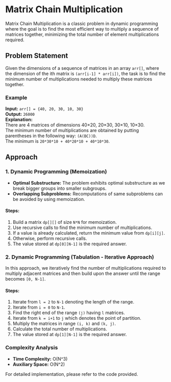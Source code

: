 # Matrix Chain Multiplication

Matrix Chain Multiplication is a classic problem in dynamic programming where the goal is to find the most efficient way to multiply a sequence of matrices together, minimizing the total number of element multiplications required.

## Problem Statement

Given the dimensions of a sequence of matrices in an array `arr[]`, where the dimension of the ith matrix is `(arr[i-1] * arr[i])`, the task is to find the minimum number of multiplications needed to multiply these matrices together.

### Example

**Input:** `arr[] = {40, 20, 30, 10, 30}`  
**Output:** `26000`  
**Explanation:**  
There are 4 matrices of dimensions 40×20, 20×30, 30×10, 10×30.  
The minimum number of multiplications are obtained by putting parentheses in the following way: `(A(BC))D`.  
The minimum is `20*30*10 + 40*20*10 + 40*10*30`.

## Approach

### 1. Dynamic Programming (Memoization)

- **Optimal Substructure:** The problem exhibits optimal substructure as we break bigger groups into smaller subgroups.
- **Overlapping Subproblems:** Recomputations of same subproblems can be avoided by using memoization.

#### Steps:

1. Build a matrix `dp[][]` of size `N*N` for memoization.
2. Use recursive calls to find the minimum number of multiplications.
3. If a value is already calculated, return the minimum value from `dp[i][j]`.
4. Otherwise, perform recursive calls.
5. The value stored at `dp[0][N-1]` is the required answer.

### 2. Dynamic Programming (Tabulation - Iterative Approach)

In this approach, we iteratively find the number of multiplications required to multiply adjacent matrices and then build upon the answer until the range becomes `[0, N-1]`.

#### Steps:

1. Iterate from `l = 2` to `N-1` denoting the length of the range.
2. Iterate from `i = 0` to `N-1`.
3. Find the right end of the range `(j)` having `l` matrices.
4. Iterate from `k = i+1` to `j` which denotes the point of partition.
5. Multiply the matrices in range `(i, k)` and `(k, j)`.
6. Calculate the total number of multiplications.
7. The value stored at `dp[1][N-1]` is the required answer.

### Complexity Analysis

- **Time Complexity:** O(N^3)
- **Auxiliary Space:** O(N^2)

For detailed implementation, please refer to the code provided.

